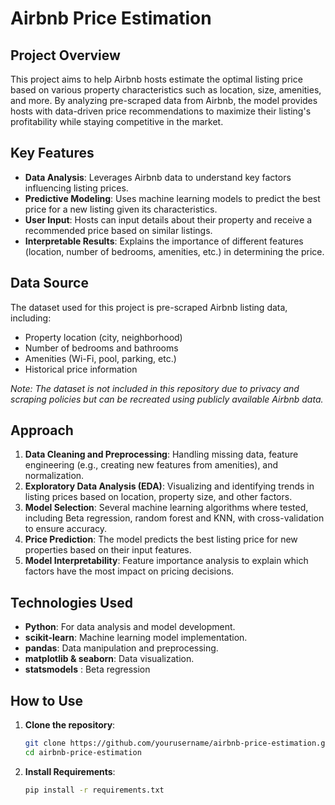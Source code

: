 # Airbnb Price Estimation

## Project Overview
This project aims to help Airbnb hosts estimate the optimal listing price based on various property characteristics such as location, size, amenities, and more. By analyzing pre-scraped data from Airbnb, the model provides hosts with data-driven price recommendations to maximize their listing's profitability while staying competitive in the market.

## Key Features
- **Data Analysis**: Leverages Airbnb data to understand key factors influencing listing prices.
- **Predictive Modeling**: Uses machine learning models to predict the best price for a new listing given its characteristics.
- **User Input**: Hosts can input details about their property and receive a recommended price based on similar listings.
- **Interpretable Results**: Explains the importance of different features (location, number of bedrooms, amenities, etc.) in determining the price.

## Data Source
The dataset used for this project is pre-scraped Airbnb listing data, including:
- Property location (city, neighborhood)
- Number of bedrooms and bathrooms
- Amenities (Wi-Fi, pool, parking, etc.)
- Historical price information

*Note: The dataset is not included in this repository due to privacy and scraping policies but can be recreated using publicly available Airbnb data.*

## Approach
1. **Data Cleaning and Preprocessing**: Handling missing data, feature engineering (e.g., creating new features from amenities), and normalization.
2. **Exploratory Data Analysis (EDA)**: Visualizing and identifying trends in listing prices based on location, property size, and other factors.
3. **Model Selection**: Several machine learning algorithms where tested, including Beta regression, random forest and KNN, with cross-validation to ensure accuracy.
4. **Price Prediction**: The model predicts the best listing price for new properties based on their input features.
5. **Model Interpretability**: Feature importance analysis to explain which factors have the most impact on pricing decisions.

## Technologies Used
- **Python**: For data analysis and model development.
- **scikit-learn**: Machine learning model implementation.
- **pandas**: Data manipulation and preprocessing.
- **matplotlib & seaborn**: Data visualization.
- **statsmodels** : Beta regression 

## How to Use
1. **Clone the repository**:
   ```bash
   git clone https://github.com/yourusername/airbnb-price-estimation.git
   cd airbnb-price-estimation


2. **Install Requirements**:
   ```bash
   pip install -r requirements.txt
